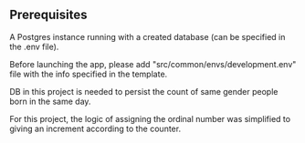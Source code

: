 ## Prerequisites
A Postgres instance running with a created database (can be specified in the .env file).

Before launching the app, please add "src/common/envs/development.env" file
with the info specified in the template. 

DB in this project is needed to persist the count of same gender people born in the same day.

For this project, the logic of assigning the ordinal number was simplified to giving an increment according to the counter.
